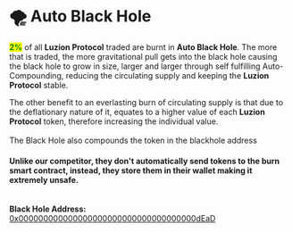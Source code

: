 # 🌪 Auto Black Hole

<mark style="color:green;">**2%**</mark> of all **Luzion Protocol** traded are burnt in **Auto Black Hole**. The more that is traded, the more gravitational pull gets into the black hole causing the black hole to grow in size, larger and larger through self fulfilling Auto-Compounding, reducing the circulating supply and keeping the **Luzion Protocol** stable.

The other benefit to an everlasting burn of circulating supply is that due to the deflationary nature of it, equates to a higher value of each **Luzion Protocol** token, therefore increasing the individual value.\
\
The Black Hole also compounds the token in the blackhole address

#### Unlike our competitor, they don't automatically send tokens to the burn smart contract, instead, they store them in their wallet making it extremely unsafe.

\
**Black Hole Address:** [0x000000000000000000000000000000000000dEaD](https://bscscan.com/token/0x291C4e4277F8717e0552D108dBd7f795a9fEF016?a=0x000000000000000000000000000000000000dEaD)
